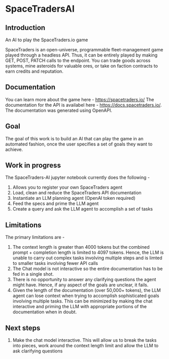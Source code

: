 # SpaceTradersAI

## Introduction
An AI to play the SpaceTraders.io game

SpaceTraders is an open-universe, programmable fleet-management game played through a headless API. Thus, it can be entirely played by making GET, POST, PATCH calls to the endpoint.
You can trade goods across systems, mine asteroids for valuable ores, or take on faction contracts to earn credits and reputation.

## Documentation
You can learn more about the game here - https://spacetraders.io/
The documentation for the API is availabel here - https://docs.spacetraders.io/. The documentation was generated using OpenAPI.

## Goal
The goal of this work is to build an AI that can play the game in an automated fashion, once the user specifies a set of goals they want to achieve.

## Work in progress
The SpaceTraders-AI jupyter notebook currently does the following - 
1. Allows you to register your own SpaceTraders agent
2. Load, clean and reduce the SpaceTraders API documentation
3. Instantiate an LLM planning agent (OpenAI token required)
4. Feed the specs and prime the LLM agent
5. Create a query and ask the LLM agent to accomplish a set of tasks

## Limitations
The primary limitations are - 
1. The context length is greater than 4000 tokens but the combined prompt + completion length is limited to 4097 tokens. Hence, the LLM is unable to carry out complex tasks involving multiple steps and is limted to smaller tasks involving fewer API calls
2. The Chat model is not interactive so the entire documentation has to be fed in a single shot. 
3. There is no opportunity to answer any clarifying questions the agent might have. Hence, if any aspect of the goals are unclear, it fails.
4. Given the length of the documentation (over 50,000+ tokens), the LLM agent can lose context when trying to accomplish sophisticated goals involving multiple tasks. This can be minimized by making the chat interactive and priming the LLM with appropriate portions of the documentation when in doubt.

## Next steps
1. Make the chat model interactive. This will allow us to break the tasks into pieces, work around the context length limit and allow the LLM to ask clarifying questions